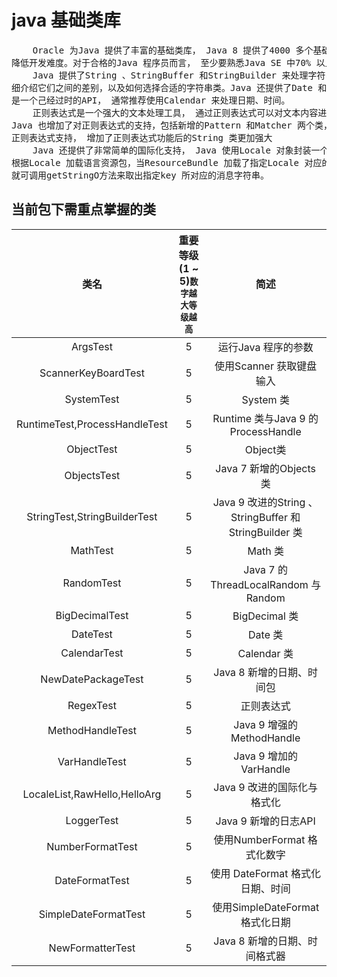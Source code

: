 # java 基础类库

<pre>
    Oracle 为Java 提供了丰富的基础类库， Java 8 提供了4000 多个基础类通过这些基础类库可以提高开发效率， 
降低开发难度。对于合格的Java 程序员而言， 至少要熟悉Java SE 中70% 以上的类
    Java 提供了String 、StringBuffer 和StringBuilder 来处理字符串， 它们之间存在少许差别， 本包会详
细介绍它们之间的差别，以及如何选择合适的字符串类。Java 还提供了Date 和Calendar 来处理日期、时间，其中Date 
是一个己经过时的API， 通常推荐使用Calendar 来处理日期、时间。
    正则表达式是一个强大的文本处理工具， 通过正则表达式可以对文本内容进行查找、替换、分割等操作。从JDK 1 .4以后，
Java 也增加了对正则表达式的支持，包括新增的Pattern 和Matcher 两个类，并改写了String 类， 让String 类增加了
正则表达式支持， 增加了正则表达式功能后的String 类更加强大
    Java 还提供了非常简单的国际化支持， Java 使用Locale 对象封装一个国家、语言环境， 再使用ResourceBundle 
根据Locale 加载语言资源包，当ResourceBundle 加载了指定Locale 对应的语言资源文件后， ResourceBundle 对象
就可调用getStringO方法来取出指定key 所对应的消息字符串。
</pre>

## 当前包下需重点掌握的类
| 类名 | 重要等级(1 ~ 5)<small>数字越大等级越高</small> | 简述 |
|:----:|:----:|:----:|
| ArgsTest | 5 | 运行Java 程序的参数 |
| ScannerKeyBoardTest | 5 | 使用Scanner 获取键盘输入 |
| SystemTest | 5 | System 类 |
| RuntimeTest,ProcessHandleTest | 5 | Runtime 类与Java 9 的ProcessHandle |
| ObjectTest | 5 | Object类 |
| ObjectsTest | 5 | Java 7 新增的Objects 类 |
| StringTest,StringBuilderTest | 5 | Java 9 改进的String 、StringBuffer 和StringBuilder 类 |
| MathTest | 5 | Math 类 |
| RandomTest | 5 | Java 7 的ThreadLocalRandom 与Random |
| BigDecimalTest | 5 | BigDecimal 类 |
| DateTest | 5 | Date 类 |
| CalendarTest | 5 | Calendar 类 |
| NewDatePackageTest | 5 | Java 8 新增的日期、时间包 |
| RegexTest | 5 | 正则表达式 |
| MethodHandleTest | 5 | Java 9 增强的MethodHandle |
| VarHandleTest | 5 | Java 9 增加的VarHandle |
| LocaleList,RawHello,HelloArg | 5 | Java 9 改进的国际化与格式化 |
| LoggerTest | 5 | Java 9 新增的日志API |
| NumberFormatTest | 5 | 使用NumberFormat 格式化数字 |
| DateFormatTest | 5 | 使用 DateFormat 格式化日期、时间 |
| SimpleDateFormatTest | 5 | 使用SimpleDateFormat 格式化日期 |
| NewFormatterTest | 5 | Java 8 新增的日期、时间格式器 |